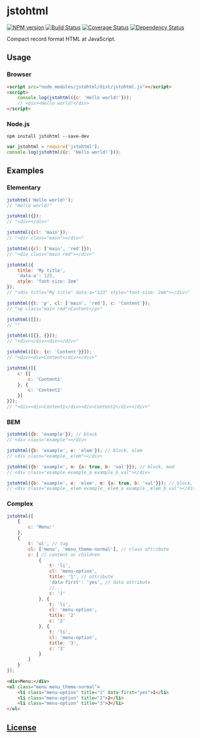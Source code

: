 jstohtml
========
[![NPM version](https://img.shields.io/npm/v/jstohtml.svg?style=flat)](https://www.npmjs.com/package/jstohtml)
[![Build Status](https://img.shields.io/travis/hcodes/jstohtml.svg?style=flat)](https://travis-ci.org/hcodes/jstohtml)
[![Coverage Status](https://img.shields.io/coveralls/hcodes/jstohtml.svg?style=flat)](https://coveralls.io/r/hcodes/jstohtml)
[![Dependency Status](https://img.shields.io/david/hcodes/jstohtml.svg?style=flat)](https://david-dm.org/hcodes/jstohtml)

Compact record format HTML at JavaScript.

## Usage
### Browser
```HTML
<script src="node_modules/jstohtml/dist/jstohtml.js"></script>
<script>
    console.log(jstohtml({c: 'Hello world!'}));
    // <div><Hello world!</div>
</script>
```
### Node.js
```
npm install jstohtml --save-dev
```

```js
var jstohtml = require('jstohtml');
console.log(jstohtml({c: 'Hello world!'}));
```

## Examples

### Elementary
```JavaScript
jstohtml('Hello world!');
// "Hello world!"

jstohtml({});
// "<div></div>"

jstohtml({cl: 'main'});
// "<div class="main"></div>"

jstohtml({cl: ['main', 'red']});
// "<div class="main red"></div>"

jstohtml({
    title: 'My title',
    'data-a': 123,
    style: 'font-size: 2em'
});
// "<div title="My title" data-a="123" style="font-size: 2em"></div>"

jstohtml({t: 'p', cl: ['main', 'red'], c: 'Content'});
// "<p class="main red">Content</p>"

jstohtml([]);
// ""

jstohtml([{}, {}]);
// "<div></div><div></div>"

jstohtml([{c: {c: 'Content'}}]);
// "<div><div>Content</div></div>"

jstohtml([{
    c: [{
        c: 'Content1'
    }, {
        c: 'Content2'
    }]
}]);
// "<div><div>Content1</div><div>Content2</div></div>"
```

### BEM
```JavaScript
jstohtml({b: 'example'}); // block
// <div class="example"></div>

jstohtml({b: 'example', e: 'elem'}); // block, elem
// <div class="example__elem"></div>

jstohtml({b: 'example', m: {a: true, b: 'val'}}); // block, mod
// <div class="example example_a example_b_val"></div>

jstohtml({b: 'example', e: 'elem', m: {a: true, b: 'val'}}); // block, elem, mod
// <div class="example__elem example__elem_a example__elem_b_val"></div>
```

### Complex
```JavaScript
jstohtml([
    {
        c: 'Menu:'
    },
    {
        t: 'ul', // tag
        cl: ['menu', 'menu_theme-normal'], // class attribute
        c: [ // content or children
            {
                t: 'li',
                cl: 'menu-option',
                title: '1', // attribute
                'data-first': 'yes', // data attribute
                //...
                c: '1'
            }, {
                t: 'li',
                cl: 'menu-option',
                title: '2'
                c: '2'
            }, {
                t: 'li',
                cl: 'menu-option',
                title: '3',
                c: '3'
            }
        ]
    }
]);
```

```HTML
<div>Menu:</div>
<ul class="menu menu_theme-normal">
    <li class="menu-option" title="1" data-first="yes">1</li>
    <li class="menu-option" title="2">2</li>
    <li class="menu-option" title="3">3</li>
</ul>
```


## [License](./LICENSE)
